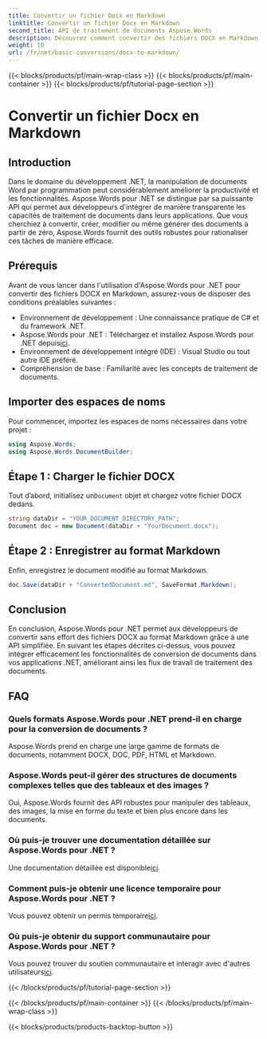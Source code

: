 ```yaml
---
title: Convertir un fichier Docx en Markdown
linktitle: Convertir un fichier Docx en Markdown
second_title: API de traitement de documents Aspose.Words
description: Découvrez comment convertir des fichiers DOCX en Markdown à l'aide d'Aspose.Words pour .NET. Suivez notre guide détaillé pour une intégration transparente dans vos applications .NET.
weight: 10
url: /fr/net/basic-conversions/docx-to-markdown/
---
```


{{< blocks/products/pf/main-wrap-class >}}
{{< blocks/products/pf/main-container >}}
{{< blocks/products/pf/tutorial-page-section >}}

# Convertir un fichier Docx en Markdown

## Introduction

Dans le domaine du développement .NET, la manipulation de documents Word par programmation peut considérablement améliorer la productivité et les fonctionnalités. Aspose.Words pour .NET se distingue par sa puissante API qui permet aux développeurs d'intégrer de manière transparente les capacités de traitement de documents dans leurs applications. Que vous cherchiez à convertir, créer, modifier ou même générer des documents à partir de zéro, Aspose.Words fournit des outils robustes pour rationaliser ces tâches de manière efficace.

## Prérequis

Avant de vous lancer dans l'utilisation d'Aspose.Words pour .NET pour convertir des fichiers DOCX en Markdown, assurez-vous de disposer des conditions préalables suivantes :

- Environnement de développement : Une connaissance pratique de C# et du framework .NET.
- Aspose.Words pour .NET : Téléchargez et installez Aspose.Words pour .NET depuis[ici](https://releases.aspose.com/words/net/).
- Environnement de développement intégré (IDE) : Visual Studio ou tout autre IDE préféré.
- Compréhension de base : Familiarité avec les concepts de traitement de documents.

## Importer des espaces de noms

Pour commencer, importez les espaces de noms nécessaires dans votre projet :

```csharp
using Aspose.Words;
using Aspose.Words.DocumentBuilder;
```

## Étape 1 : Charger le fichier DOCX

 Tout d’abord, initialisez un`Document` objet et chargez votre fichier DOCX dedans.

```csharp
string dataDir = "YOUR_DOCUMENT_DIRECTORY_PATH";
Document doc = new Document(dataDir + "YourDocument.docx");
```

## Étape 2 : Enregistrer au format Markdown

Enfin, enregistrez le document modifié au format Markdown.

```csharp
doc.Save(dataDir + "ConvertedDocument.md", SaveFormat.Markdown);
```

## Conclusion

En conclusion, Aspose.Words pour .NET permet aux développeurs de convertir sans effort des fichiers DOCX au format Markdown grâce à une API simplifiée. En suivant les étapes décrites ci-dessus, vous pouvez intégrer efficacement les fonctionnalités de conversion de documents dans vos applications .NET, améliorant ainsi les flux de travail de traitement des documents.

## FAQ

### Quels formats Aspose.Words pour .NET prend-il en charge pour la conversion de documents ?
Aspose.Words prend en charge une large gamme de formats de documents, notamment DOCX, DOC, PDF, HTML et Markdown.

### Aspose.Words peut-il gérer des structures de documents complexes telles que des tableaux et des images ?
Oui, Aspose.Words fournit des API robustes pour manipuler des tableaux, des images, la mise en forme du texte et bien plus encore dans les documents.

### Où puis-je trouver une documentation détaillée sur Aspose.Words pour .NET ?
 Une documentation détaillée est disponible[ici](https://reference.aspose.com/words/net/).

### Comment puis-je obtenir une licence temporaire pour Aspose.Words pour .NET ?
Vous pouvez obtenir un permis temporaire[ici](https://purchase.aspose.com/temporary-license/).

### Où puis-je obtenir du support communautaire pour Aspose.Words pour .NET ?
 Vous pouvez trouver du soutien communautaire et interagir avec d'autres utilisateurs[ici](https://forum.aspose.com/c/words/8).

{{< /blocks/products/pf/tutorial-page-section >}}

{{< /blocks/products/pf/main-container >}}
{{< /blocks/products/pf/main-wrap-class >}}

{{< blocks/products/products-backtop-button >}}
